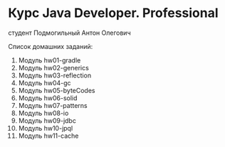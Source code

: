 # Курс Java Developer. Professional
студент Подмогильный Антон Олегович

Список домашних заданий:
1) Модуль hw01-gradle
2) Модуль hw02-generics
3) Модуль hw03-reflection
4) Модуль hw04-gc
5) Модуль hw05-byteCodes
6) Модуль hw06-solid
7) Модуль hw07-patterns
8) Модуль hw08-io
9) Модуль hw09-jdbc
10) Модуль hw10-jpql
11) Модуль hw11-cache